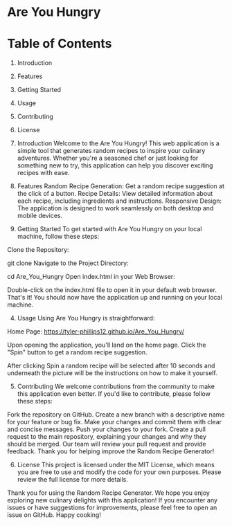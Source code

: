 # Are You Hungry

# Table of Contents
1. Introduction
2. Features
3. Getting Started
4. Usage
5. Contributing
6. License

1. Introduction
Welcome to the Are You Hungry! This web application is a simple tool that generates random recipes to inspire your culinary adventures. Whether you're a seasoned chef or just looking for something new to try, this application can help you discover exciting recipes with ease.

2. Features
Random Recipe Generation: Get a random recipe suggestion at the click of a button.
Recipe Details: View detailed information about each recipe, including ingredients and instructions.
Responsive Design: The application is designed to work seamlessly on both desktop and mobile devices.

3. Getting Started
To get started with Are You Hungry on your local machine, follow these steps:

Clone the Repository:

git clone <repository-url>
Navigate to the Project Directory:

cd Are_You_Hungry
Open index.html in your Web Browser:

Double-click on the index.html file to open it in your default web browser.
That's it! You should now have the application up and running on your local machine.

4. Usage
Using Are You Hungry is straightforward:

Home Page: https://tyler-phillips12.github.io/Are_You_Hungry/

Upon opening the application, you'll land on the home page.
Click the "Spin" button to get a random recipe suggestion.

After clicking Spin a random recipe will be selected after 10 seconds and underneath the picture will be the instructions on how to make it yourself.

5. Contributing
We welcome contributions from the community to make this application even better. If you'd like to contribute, please follow these steps:

Fork the repository on GitHub.
Create a new branch with a descriptive name for your feature or bug fix.
Make your changes and commit them with clear and concise messages.
Push your changes to your fork.
Create a pull request to the main repository, explaining your changes and why they should be merged.
Our team will review your pull request and provide feedback. Thank you for helping improve the Random Recipe Generator!

6. License
This project is licensed under the MIT License, which means you are free to use and modify the code for your own purposes. Please review the full license for more details.

Thank you for using the Random Recipe Generator. We hope you enjoy exploring new culinary delights with this application! If you encounter any issues or have suggestions for improvements, please feel free to open an issue on GitHub. Happy cooking!